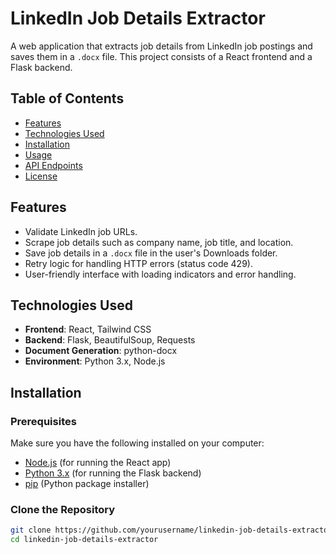 # LinkedIn Job Details Extractor

A web application that extracts job details from LinkedIn job postings and saves them in a `.docx` file. This project consists of a React frontend and a Flask backend.

## Table of Contents

- [Features](#features)
- [Technologies Used](#technologies-used)
- [Installation](#installation)
- [Usage](#usage)
- [API Endpoints](#api-endpoints)
- [License](#license)

## Features

- Validate LinkedIn job URLs.
- Scrape job details such as company name, job title, and location.
- Save job details in a `.docx` file in the user's Downloads folder.
- Retry logic for handling HTTP errors (status code 429).
- User-friendly interface with loading indicators and error handling.

## Technologies Used

- **Frontend**: React, Tailwind CSS
- **Backend**: Flask, BeautifulSoup, Requests
- **Document Generation**: python-docx
- **Environment**: Python 3.x, Node.js

## Installation

### Prerequisites

Make sure you have the following installed on your computer:

- [Node.js](https://nodejs.org/) (for running the React app)
- [Python 3.x](https://www.python.org/downloads/) (for running the Flask backend)
- [pip](https://pip.pypa.io/en/stable/) (Python package installer)

### Clone the Repository

```bash
git clone https://github.com/yourusername/linkedin-job-details-extractor.git
cd linkedin-job-details-extractor
